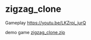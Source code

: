 # zigzag_clone

Gameplay
https://youtu.be/LKZrpi_jurQ

demo game
[zigzag_clone.zip](https://github.com/calbertobarbosajr/zigzag_clone/files/10305048/zigzag_clone.zip)

